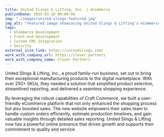 ```yaml
---
title: United Slings & Lifting, Inc. | eCommerce
publishDate: 2025-03-10 00:00:00
img: "./images/united-slings-featured.jpg"
img_alt: "Featured image showcasing United Slings & Lifting's eCommerce platform with a clean and professional design, highlighting their manufacturing products."
tags:
  - eCommerce Development
  - Front-end Development
  - Custom CMS Integration
  - Security
external_site_link: https://unitedslings.com/
work_with_company_url: https://clover.partners
work_with_company_name: Clover Partners
---
```


United Slings & Lifting, Inc., a proud family-run business, set out to bring their exceptional manufacturing products to the digital marketplace. With over 250+ SKUs, they needed a solution that simplified product selection, streamlined reporting, and delivered a seamless shopping experience.

By leveraging the robust capabilities of Craft Commerce, we built a user-friendly eCommerce platform that not only enhanced the shopping process but also boosted sales. The new website empowers their sales team to handle custom orders efficiently, estimate production timelines, and gain valuable insights through detailed sales reporting. United Slings & Lifting now has a powerful online presence that drives growth and supports their commitment to quality and service.
